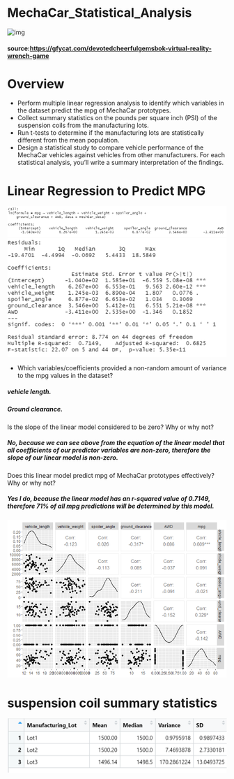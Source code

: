 # MechaCar_Statistical_Analysis

![img](https://github.com/Edgarhv/MechaCar_Statistical_Analysis/blob/ba37ddf1d2ecb79866451ce7af65140754bf5328/DevotedCheerfulGemsbok-mobile.gif)

#### source:https://gfycat.com/devotedcheerfulgemsbok-virtual-reality-wrench-game


# Overview

* Perform multiple linear regression analysis to identify which variables in the dataset predict the mpg of MechaCar prototypes.
* Collect summary statistics on the pounds per square inch (PSI) of the suspension coils from the manufacturing lots.
* Run t-tests to determine if the manufacturing lots are statistically different from the mean population.
* Design a statistical study to compare vehicle performance of the MechaCar vehicles against vehicles from other manufacturers. For each statistical analysis, you’ll write a summary interpretation of the findings.

# Linear Regression to Predict MPG

![img](https://github.com/Edgarhv/MechaCar_Statistical_Analysis/blob/11adb83e6264e833ef994b30b61bd5940055a089/Images/Model.png)
![img](https://github.com/Edgarhv/MechaCar_Statistical_Analysis/blob/1165639886d811972dcebaf0c07fcdc85044e6a3/Images/Model2.png)

* Which variables/coefficients provided a non-random amount of variance to the mpg values in the dataset?
##### vehicle length.
##### Ground clearance.

Is the slope of the linear model considered to be zero? Why or why not?
##### No, because we can see above from the equation of the linear model that all coefficients of our predictor variables are non-zero, therefore the slope of our linear model is non-zero.

Does this linear model predict mpg of MechaCar prototypes effectively? Why or why not?
##### Yes I do, because the linear model has an r-squared value of 0.7149, therefore 71% of all mpg predictions will be determined by this model.

![img](https://github.com/Edgarhv/MechaCar_Statistical_Analysis/blob/c05bd71b008bce85169cdf67d45a32bd10090f39/Images/Plot.png)

# suspension coil summary statistics

![img](https://github.com/Edgarhv/MechaCar_Statistical_Analysis/blob/f9be43c8f2d6ffa0e106255bb778c59ca8ea5b26/Images/lot_summary.png)
